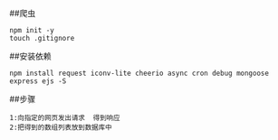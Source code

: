 ##爬虫
````
npm init -y
touch .gitignore
````
##安装依赖
````
npm install request iconv-lite cheerio async cron debug mongoose express ejs -S
````
##步骤
````
1:向指定的网页发出请求  得到响应
2:把得到的数组列表放到数据库中
````
